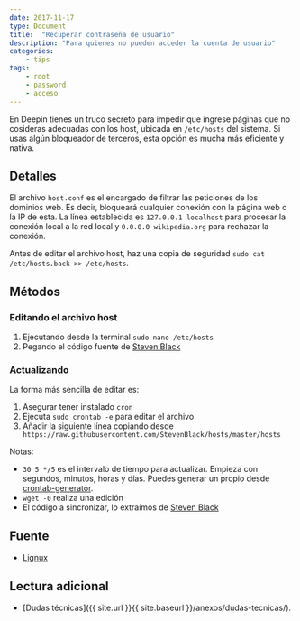 ```yaml
---
date: 2017-11-17
type: Document
title:  "Recuperar contraseña de usuario"
description: "Para quienes no pueden acceder la cuenta de usuario"
categories:
    - tips
tags:
    - root
    - password
    - acceso
---
```


En Deepin tienes un truco secreto para impedir que ingrese páginas que no cosideras adecuadas con los host, ubicada en `/etc/hosts` del sistema. Si usas algún bloqueador de terceros, esta opción es mucha más eficiente y nativa.

## Detalles
El archivo `host.conf` es el encargado de filtrar las peticiones de los dominios web. Es decir, bloqueará cualquier conexión con la página web o la IP de esta. La línea establecida es `127.0.0.1 localhost` para procesar la conexión local a la red local y `0.0.0.0 wikipedia.org` para rechazar la conexión.

Antes de editar el archivo host, haz una copia de seguridad `sudo cat /etc/hosts.back >> /etc/hosts`.

## Métodos
### Editando el archivo host
1. Ejecutando desde la terminal `sudo nano /etc/hosts`
2. Pegando el código fuente de [Steven Black](https://raw.githubusercontent.com/StevenBlack/hosts/master/hosts)

### Actualizando
La forma más sencilla de editar es:
1. Asegurar tener instalado `cron`
2. Ejecuta `sudo crontab -e` para editar el archivo
3. Añadir la siguiente línea copiando desde ` https://raw.githubusercontent.com/StevenBlack/hosts/master/hosts`

Notas:
* `30 5 */5` es el intervalo de tiempo para actualizar. Empieza con segundos, minutos, horas y días. Puedes generar un propio desde [crontab-generator](https://crontab-generator.org/).
* `wget -0` realiza una edición
* El código a sincronizar, lo extraímos de [Steven Black](https://github.com/StevenBlack/hosts)

## Fuente
* [Lignux](https://lignux.com/bloqueando-toda-la-publicidad-con-el-fichero-hosts/)

## Lectura adicional
* [Dudas técnicas]({{ site.url }}{{ site.baseurl }}/anexos/dudas-tecnicas/).

